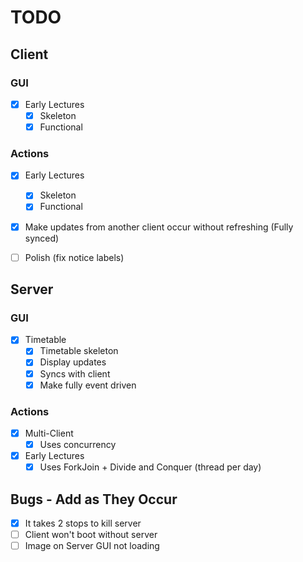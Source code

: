 # TODO
## Client
### GUI
- [X] Early Lectures
    - [X] Skeleton
    - [X] Functional

### Actions
- [X] Early Lectures
  - [X] Skeleton 
  - [X] Functional
- [X] Make updates from another client occur without refreshing (Fully synced)

- [ ] Polish (fix notice labels)

## Server
### GUI
- [X] Timetable
    - [X] Timetable skeleton
    - [X] Display updates
    - [X] Syncs with client
    - [X] Make fully event driven

### Actions
- [x] Multi-Client
  - [x] Uses concurrency 
- [X] Early Lectures
  - [X] Uses ForkJoin + Divide and Conquer (thread per day)

## Bugs - Add as They Occur
- [X] It takes 2 stops to kill server
- [ ] Client won't boot without server
- [ ] Image on Server GUI not loading
